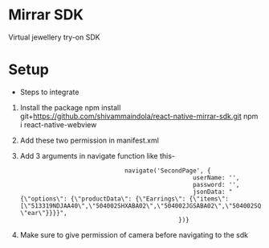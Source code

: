 # Mirrar SDK
Virtual jewellery try-on SDK

# Setup

- Steps to integrate

1. Install the package 
      npm install git+https://github.com/shivammaindola/react-native-mirrar-sdk.git
      npm i react-native-webview

2.       
    Add these two permission in manifest.xml 
    <uses-permission android:name="android.permission.INTERNET" />
    <uses-permission android:name="android.permission.CAMERA" />

3. Add 3 arguments in navigate function like this- 

									navigate('SecondPage', {
                                                       userName: '',
                                                       password: '',
                                                       jsonData: "{\"options\": {\"productData\": {\"Earrings\": {\"items\": [\"513319NDJAA40\",\"504002SHXABA02\",\"504002JGSABA02\",\"504002SQBABA02\",\"504002HQGAAA02\"],\"type\": \"ear\"}}}}",
                                                   })}

4. Make sure to give permission of camera before navigating to the sdk

